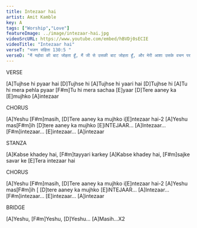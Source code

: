 ```yaml
---
title: Intezaar hai
artist: Amit Kamble
key: A
tags: ["Worship","Love"]
featureImage: ../image/intezaar-hai.jpg
videoSrcURL: https://www.youtube.com/embed/hBVDj0sECIE
videoTitle: "Intezaar hai"
verseT: "भजन संहिता 130:5 "
verseD: "मैं यहोवा की बाट जोहता हूँ, मैं जी से उसकी बाट जोहता हूँ, और मेरी आशा उसके वचन पर है;"
---
```


VERSE

[A]Tujhse hi pyaar hai [D]Tujhse hi
[A]Tujhse hi yaari hai [D]Tujhse hi
[A]Tu hi mera pehla pyaar
[F#m]Tu hi mera sachaa [E]yaar
[D]Tere aaney ka [E]mujhko [A]intezaar


CHORUS

[A]Yeshu [F#m]masih, 
[D]Tere aaney ka mujhko 
i[E]ntezaar hai-2
[A]Yeshu mas[F#m]ih 
[D]tere aaney ka mujhko [E]iNTEJAAR…
[A]Intezaar… [F#m]intezaar… 
[E]intezaar… [A]intezaar


STANZA

[A]Kabse khadey hai, 
[F#m]tayyari karkey
[A]Kabse khadey hai, 
[F#m]sajke savar ke
[E]Tera intezaar hai


CHORUS

[A]Yeshu [F#m]masih, 
[D]Tere aaney ka mujhko 
i[E]ntezaar hai-2
[A]Yeshu mas[F#m]ih [
[D]tere aaney ka mujhko [E]iNTEJAAR…
[A]Intezaar… [F#m]intezaar… 
[E]intezaar… [A]intezaar


BRIDGE

[A]Yeshu, [F#m]Yeshu, 
[D]Yeshu… [A]Masih...X2